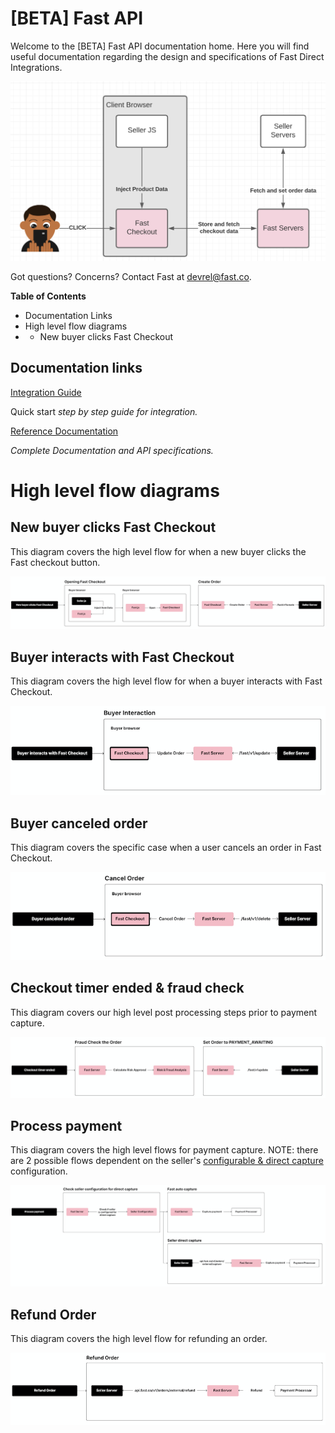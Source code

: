 # [BETA] Fast API

Welcome to the [BETA] Fast API documentation home. Here you will find useful documentation regarding the design and specifications of Fast Direct Integrations.

[![Interacting with Fast Checkout](images/fast-api/overview.png)](images/fast-api-overview.png)

Got questions? Concerns? Contact Fast at devrel@fast.co. 

**Table of Contents**
* Documentation Links
* High level flow diagrams
* * New buyer clicks Fast Checkout

## Documentation links

[Integration Guide](#)

Quick start *step by step guide for integration.*

[Reference Documentation](#)

*Complete Documentation and API specifications.*

# High level flow diagrams

## New buyer clicks Fast Checkout

This diagram covers the high level flow for when a new buyer clicks the Fast checkout button.

[![New buyer clicks Fast Checkout](images/fast-api/new-buyer-clicks.png)](images/new-buyer-clicks.png)

## Buyer interacts with Fast Checkout

This diagram covers the high level flow for when a buyer interacts with Fast Checkout.

[![Buyer interacts with Fast Checkout](images/fast-api/buyer-interacts.png)](images/fast-api/buyer-interacts.png)

## Buyer canceled order

This diagram covers the specific case when a user cancels an order in Fast Checkout.

[![Buyer canceled order](images/fast-api/buyer-canceled.png)](images/fast-api/buyer-canceled.png)

## Checkout timer ended & fraud check

This diagram covers our high level post processing steps prior to payment capture.

[![Checkout timer ended](images/fast-api/checkout-timer-ended.png)](images/fast-api/checkout-timer-ended.png)

## Process payment

This diagram covers the high level flows for payment capture. NOTE: there are 2 possible flows dependent on the seller's [configurable & direct capture](#) configuration.

[![Process payment](images/fast-api/process-payment.png)](images/fast-api/process-payment.png)

## Refund Order

This diagram covers the high level flow for refunding an order.

[![Refund order](images/fast-api/refund-order.png)](images/fast-api/refund-order.png)